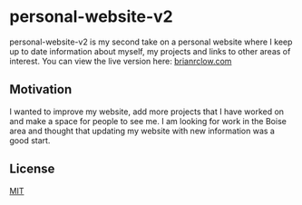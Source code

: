 # personal-website-v2

personal-website-v2 is my second take on a personal website where I keep up to date information about myself, my projects and links to other areas of interest. You can view the live version here: [brianrclow.com](https://brianrclow.com)

## Motivation

I wanted to improve my website, add more projects that I have worked on and make a space for people to see me. I am looking for work in the Boise area and thought that updating my website with new information was a good start.


## License
[MIT](LICENSE)
